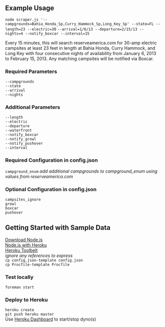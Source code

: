 ## Example Usage
`node scraper.js '--campgrounds=Bahia_Honda_Sp,Curry_Hammock_Sp,Long_Key_Sp' --state=FL --length=23 --electric=30`
`--arrival=1/6/13 --departure=2/15/13 --nights=4 --notify_boxcar --interval=15`

Every 15 minutes, this will search reserveamerica.com for 30-amp electric campsites at least 23 feet in length at Bahia Honda, Curry Hammock, and Long Key with four consecutive nights of availability from January 6, 2013 to February 15, 2013. Any matching campsites will be notified via Boxcar.

### Required Parameters
`--campgrounds`  
`--state`  
`--arrival`  
`--nights`

### Additional Parameters
`--length`  
`--electric`  
`--departure`  
`--waterfront`  
`--notify_boxcar`  
`--notify_growl`  
`--notify_pushover`  
`--interval`

### Required Configuration in config.json
`campground_enum`
*add additional campgrounds to campground_enum using values from reserveamerica.com*

### Optional Configuration in config.json
`campsites_ignore`  
`growl`  
`boxcar`  
`pushover`

## Getting Started with Sample Data
[Download Node.js](http://nodejs.org/download/)  
[Node.js with Heroku](https://devcenter.heroku.com/articles/nodejs)  
[Heroku Toolbelt](https://toolbelt.heroku.com/)  
*ignore any references to express*  
`cp config.json-template config.json`  
`cp Procfile-template Procfile`

### Test locally
`foreman start`

### Deploy to Heroku
`heroku create`  
`git push heroku master`  
Use [Heroku Dashboard](https://dashboard.heroku.com) to start/stop dyno(s)